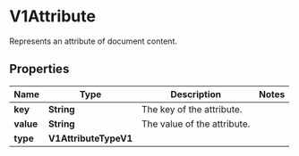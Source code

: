 

# V1Attribute

Represents an attribute of document content.
## Properties

Name | Type | Description | Notes
------------ | ------------- | ------------- | -------------
**key** | **String** | The key of the attribute. | 
**value** | **String** | The value of the attribute. | 
**type** | **V1AttributeTypeV1** |  | 



